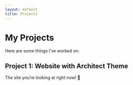 ```yaml
---
layout: default
title: Projects
---
```


# My Projects  

Here are some things I’ve worked on:  

## Project 1: Website with Architect Theme  
The site you’re looking at right now! 🎉  
